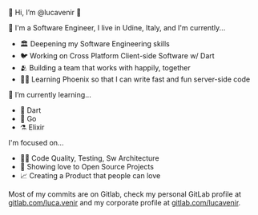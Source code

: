 👋 Hi, I’m @lucavenir 👋

👀 I'm a Software Engineer, I live in Udine, Italy, and I'm currently...
- 🏛️ Deepening my Software Engineering skills
- 🐦 Working on Cross Platform Client-side Software w/ Dart
- 🫂 Building a team that works with happily, together
- 🐦‍🔥 Learning Phoenix so that I can write fast and fun server-side code
 
🌱 I’m currently learning...
- 🎯 Dart
- 💨 Go
- ⚗️ Elixir

I'm focused on...
- 👨‍🔬 Code Quality, Testing, Sw Architecture
- 💞️ Showing love to Open Source Projects
- 📈 Creating a Product that people can love

Most of my commits are on Gitlab, check my personal GitLab profile at [gitlab.com/luca.venir](https://gitlab.com/luca.venir) and my corporate profile at [gitlab.com/lucavenir](https://gitlab.com/lucavenir).

